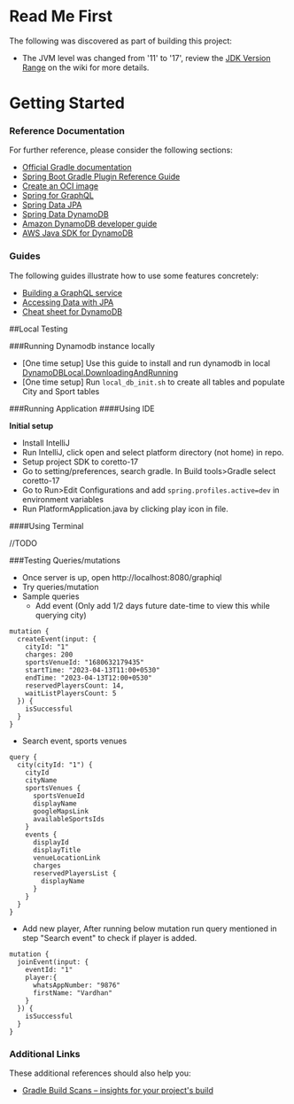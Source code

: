 # Read Me First
The following was discovered as part of building this project:

* The JVM level was changed from '11' to '17', review the [JDK Version Range](https://github.com/spring-projects/spring-framework/wiki/Spring-Framework-Versions#jdk-version-range) on the wiki for more details.

# Getting Started

### Reference Documentation
For further reference, please consider the following sections:

* [Official Gradle documentation](https://docs.gradle.org)
* [Spring Boot Gradle Plugin Reference Guide](https://docs.spring.io/spring-boot/docs/3.0.4/gradle-plugin/reference/html/)
* [Create an OCI image](https://docs.spring.io/spring-boot/docs/3.0.4/gradle-plugin/reference/html/#build-image)
* [Spring for GraphQL](https://docs.spring.io/spring-boot/docs/3.0.4/reference/html/web.html#web.graphql)
* [Spring Data JPA](https://docs.spring.io/spring-boot/docs/3.0.4/reference/htmlsingle/#data.sql.jpa-and-spring-data)
* [Spring Data DynamoDB](https://github.com/boostchicken/spring-data-dynamodb/blob/develop/README.md)
* [Amazon DynamoDB developer guide](https://docs.aws.amazon.com/amazondynamodb/latest/developerguide/Introduction.html)
* [AWS Java SDK for DynamoDB](https://docs.aws.amazon.com/amazondynamodb/latest/developerguide/DynamoDBMapper.html)

### Guides
The following guides illustrate how to use some features concretely:

* [Building a GraphQL service](https://spring.io/guides/gs/graphql-server/)
* [Accessing Data with JPA](https://spring.io/guides/gs/accessing-data-jpa/)
* [Cheat sheet for DynamoDB](https://docs.aws.amazon.com/amazondynamodb/latest/developerguide/CheatSheet.html)

##Local Testing

###Running Dynamodb instance locally

* [One time setup] Use this guide to install and run dynamodb in local [DynamoDBLocal.DownloadingAndRunning](https://docs.aws.amazon.com/amazondynamodb/latest/developerguide/DynamoDBLocal.DownloadingAndRunning.html)
* [One time setup] Run `local_db_init.sh` to create all tables and populate City and Sport tables  

###Running Application
####Using IDE

**Initial setup**
* Install IntelliJ
* Run IntelliJ, click open and select platform directory (not home) in repo. 
* Setup project SDK to coretto-17
* Go to setting/preferences, search gradle. In Build tools>Gradle select coretto-17
* Go to Run>Edit Configurations and add `spring.profiles.active=dev` in environment variables
* Run PlatformApplication.java by clicking play icon in file.

####Using Terminal

//TODO

###Testing Queries/mutations
* Once server is up, open http://localhost:8080/graphiql
* Try queries/mutation
* Sample queries
  *  Add event (Only add 1/2 days future date-time to view this while querying city)
```aidl
mutation {
  createEvent(input: {
    cityId: "1"
    charges: 200
    sportsVenueId: "1680632179435"
    startTime: "2023-04-13T11:00+0530"
    endTime: "2023-04-13T12:00+0530"
    reservedPlayersCount: 14,
    waitListPlayersCount: 5
  }) {
    isSuccessful
  }
}
```
  * Search event, sports venues
```aidl
query {
  city(cityId: "1") {
    cityId
    cityName
    sportsVenues {
      sportsVenueId
      displayName
      googleMapsLink
      availableSportsIds
    }
    events {
      displayId
      displayTitle
      venueLocationLink
      charges
      reservedPlayersList {
        displayName
      }
    }
  }
}
```
  * Add new player, After running below mutation run query mentioned in step "Search event" to check if player is added.
```aidl
mutation {
  joinEvent(input: {
    eventId: "1"
    player:{
      whatsAppNumber: "9876"
      firstName: "Vardhan"
    }
  }) {
    isSuccessful
  }
}
```




### Additional Links
These additional references should also help you:

* [Gradle Build Scans – insights for your project's build](https://scans.gradle.com#gradle)

